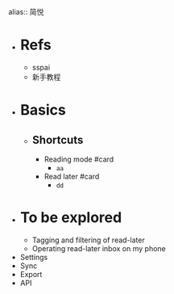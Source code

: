 alias:: 简悦

- # Refs
	- sspai
	- 新手教程
- # Basics
	- ## Shortcuts
		- Reading mode #card
			- `aa`
		- Read later #card
			- `dd`
- # To be explored
	- Tagging and filtering of read-later
	- Operating read-later inbox on my phone
- Settings
- Sync
- Export
- API